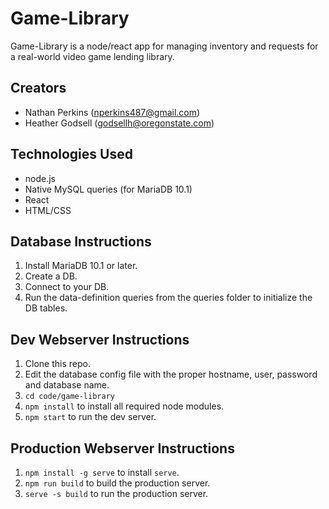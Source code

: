 # Game-Library

Game-Library is a node/react app for managing inventory and requests for a real-world video game lending library.

## Creators

- Nathan Perkins (nperkins487@gmail.com)
- Heather Godsell (godsellh@oregonstate.com)

## Technologies Used

- node.js
- Native MySQL queries (for MariaDB 10.1)
- React
- HTML/CSS

## Database Instructions

1. Install MariaDB 10.1 or later.
1. Create a DB.
1. Connect to your DB.
1. Run the data-definition queries from the queries folder to initialize the DB tables.

## Dev Webserver Instructions

1. Clone this repo.
1. Edit the database config file with the proper hostname, user, password and database name.
1. `cd code/game-library`
1. `npm install` to install all required node modules.
1. `npm start` to run the dev server.

## Production Webserver Instructions

1. `npm install -g serve` to install `serve`.
1. `npm run build` to build the production server.
1. `serve -s build` to run the production server.
